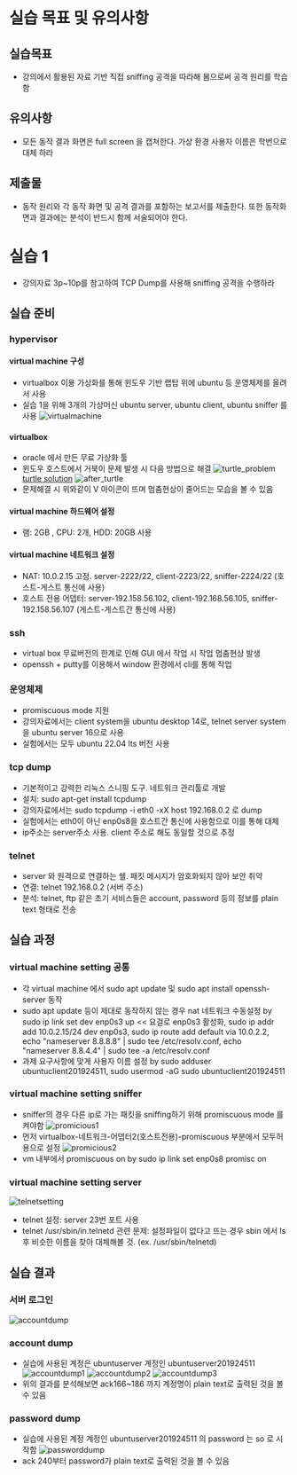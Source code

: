 # 실습 목표 및 유의사항

## 실습목표
- 강의에서 활용된 자료 기반 직접 sniffing 공격을 따라해 봄으로써 공격 원리를 학습함

## 유의사항
- 모든 동작 결과 화면은 full screen 을 캡쳐한다. 가상 환경 사용자 이름은 학번으로 대체 하라

## 제출물
- 동작 원리와 각 동작 화면 및 공격 결과를 포함하는 보고서를 제출한다. 또한 동작화면과 결과에는 분석이 반드시 함께 서술되어야 한다.

# 실습 1
- 강의자료 3p~10p를 참고하여 TCP Dump를 사용해 sniffing 공격을 수행하라

## 실습 준비
### hypervisor 
#### virtual machine 구성
- virtualbox 이용 가상화를 통해 윈도우 기반 랩탑 위에 ubuntu 등 운영체제를 올려서 사용
- 실습 1을 위해 3개의 가상머신 ubuntu server, ubuntu client, ubuntu sniffer 를 사용
![virtualmachine]()

#### virtualbox
- oracle 에서 만든 무료 가상화 툴
- 윈도우 호스트에서 거북이 문제 발생 시 다음 방법으로 해결
![turtle_problem]()
[turtle solution](https://learn.microsoft.com/en-us/troubleshoot/windows-client/application-management/virtualization-apps-not-work-with-hyper-v)
![after_turtle]()
- 문제해결 시 위와같이 V 아이콘이 뜨며 멈춤현상이 줄어드는 모습을 볼 수 있음

#### virtual machine 하드웨어 설정
- 램: 2GB , CPU: 2개, HDD: 20GB 사용

#### virtual machine 네트워크 설정
- NAT: 10.0.2.15 고정. server-2222/22, client-2223/22, sniffer-2224/22 (호스트-게스트 통신에 사용)
- 호스트 전용 어뎁터: server-192.158.56.102, client-192.168.56.105, sniffer-192.158.56.107 (게스트-게스트간 통신에 사용)

### ssh
- virtual box 무료버전의 한계로 인해 GUI 에서 작업 시 작업 멈춤현상 발생
- openssh + putty를 이용해서 window 환경에서 cli를 통해 작업

### 운영체제
- promiscuous mode 지원
- 강의자료에서는 client system을 ubuntu desktop 14로, telnet server system을 ubuntu server 16으로 사용
- 실험에서는 모두 ubuntu 22.04 lts 버전 사용

### tcp dump
- 기본적이고 강력한 리눅스 스니핑 도구. 네트워크 관리툴로 개발
- 설치: sudo apt-get install tcpdump
- 강의자료에서는 sudo tcpdump -i eth0 -xX host 192.168.0.2 로 dump
- 실험에서는 eth0이 아닌 enp0s8을 호스트간 통신에 사용함으로 이를 통해 대체
- ip주소는 server주소 사용. client 주소로 해도 동일할 것으로 추정

### telnet
- server 와 원격으로 연결하는 쉘. 패킷 메시지가 암호화되지 않아 보안 취약
- 연결: telnet 192.168.0.2 (서버 주소)
- 분석: telnet, ftp 같은 초기 서비스들은 account, password 등의 정보를 plain text 형태로 전송

## 실습 과정
### virtual machine setting 공통
- 각 virtual machine 에서 sudo apt update 및 sudo apt install openssh-server 동작
- sudo apt update 등이 제대로 동작하지 않는 경우 nat 네트워크 수동설정 by sudo ip link set dev enp0s3 up << 요걸로 enp0s3 활성화, sudo ip addr add 10.0.2.15/24 dev enp0s3, sudo ip route add default via 10.0.2.2, echo "nameserver 8.8.8.8" | sudo tee /etc/resolv.conf, echo "nameserver 8.8.4.4" | sudo tee -a /etc/resolv.conf
- 과제 요구사항에 맞게 사용자 이름 설정 by sudo adduser ubuntuclient201924511, sudo usermod -aG sudo ubuntuclient201924511

### virtual machine setting sniffer
- sniffer의 경우 다른 ip로 가는 패킷을 sniffing하기 위해 promiscuous mode 를 켜야함
![promicious1]()
- 먼저 virtualbox-네트워크-어뎁터2(호스트전용)-promiscuous 부분에서 모두허용으로 설정
![promicious2]()
- vm 내부에서 promiscuous on by sudo ip link set enp0s8 promisc on

### virtual machine setting server
![telnetsetting]()
- telnet 설정: server 23번 포트 사용
- telnet /usr/sbin/in.telnetd 관련 문제: 설정파일이 없다고 뜨는 경우 sbin 에서 ls 후 비슷한 이름을 찾아 대체해볼 것. (ex. /usr/sbin/telnetd)

## 실습 결과
### 서버 로그인 
![accountdump]()

### account dump
- 실습에 사용된 계정은 ubuntuserver 계정인 ubuntuserver201924511
![accountdump1]()
![accountdump2]()
![accountdump3]()
- 위의 결과를 분석해보면 ack166~186 까지 계정명이 plain text로 출력된 것을 볼 수 있음

### password dump
- 실습에 사용된 계정 계정인 ubuntuserver201924511 의 password 는 so 로 시작함
![passworddump]()
- ack 240부터 password가 plain text로 출력된 것을 볼 수 있음
